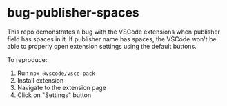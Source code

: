 # bug-publisher-spaces

This repo demonstrates a bug with the VSCode extensions when publisher field has spaces in it.
If publisher name has spaces, the VSCode won't be able to properly open extension settings using the default buttons.

To reproduce:
1. Run `npx @vscode/vsce pack`
2. Install extension 
3. Navigate to the extension page
4. Click on "Settings" button
